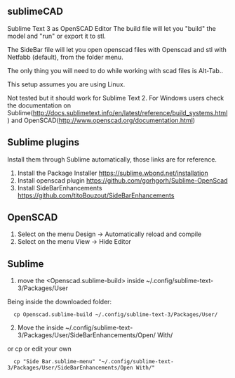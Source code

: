 sublimeCAD
-----------

Sublime Text 3 as OpenSCAD Editor
The build file will let you "build" the model and "run" or export it to stl.

The SideBar file will let you open openscad files with Openscad and stl with Netfabb (default), from the folder menu.

The only thing you will need to do while working with scad files is Alt-Tab..


This setup assumes you are using Linux.

Not tested but it should work for Sublime Text 2. For Windows users check the documentation on Sublime(http://docs.sublimetext.info/en/latest/reference/build_systems.html) and OpenSCAD(http://www.openscad.org/documentation.html)


Sublime plugins
----------------
Install them through Sublime automatically, those links are for reference.

1. Install the Package Installer
  https://sublime.wbond.net/installation
2. Install openscad plugin
  https://github.com/gorhgorh/Sublime-OpenScad
3. Install SideBarEnhancements
  https://github.com/titoBouzout/SideBarEnhancements

OpenSCAD
--------

1. Select on the menu Design -> Automatically reload and compile
2. Select on the menu View -> Hide Editor

Sublime
-------

1. move the <Openscad.sublime-build> inside ~/.config/sublime-text-3/Packages/User

  Being inside the downloaded folder:
  
      cp Openscad.sublime-build ~/.config/sublime-text-3/Packages/User/
      
2. Move the <Side Bar.sublime-menu> inside ~/.config/sublime-text-3/Packages/User/SideBarEnhancements/Open/ With/

  or cp or edit your own
  
      cp "Side Bar.sublime-menu" "~/.config/sublime-text-3/Packages/User/SideBarEnhancements/Open With/"
